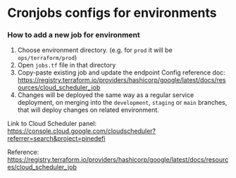 # Cronjobs configs for environments

### How to add a new job for environment

1. Choose environment directory. (e.g. for `prod` it will be `ops/terraform/prod`)
2. Open `jobs.tf` file in that directory
3. Copy-paste existing job and update the endpoint
  Config reference doc: https://registry.terraform.io/providers/hashicorp/google/latest/docs/resources/cloud_scheduler_job
4. Changes will be deployed the same way as a regular service deployment, on merging into the `development`, `staging` or `main` branches, that will deploy changes on related environment.

Link to Cloud Scheduler panel:
https://console.cloud.google.com/cloudscheduler?referrer=search&project=pinedefi

Reference:
https://registry.terraform.io/providers/hashicorp/google/latest/docs/resources/cloud_scheduler_job

